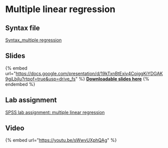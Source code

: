 # Multiple linear regression

## Syntax file

[Syntax\_multiple regression](https://drive.google.com/open?id=15wjr2OtsVPHfs-G2ZCik-TQi5pRAADZ2\&usp=drive_fs)

## Slides

{% embed url="https://docs.google.com/presentation/d/19kTxnBtExiv4CoiggKiYDGAK9gjLbjIu?rtpof=true&usp=drive_fs" %}
[**Downloadable slides here**](https://docs.google.com/presentation/d/19kTxnBtExiv4CoiggKiYDGAK9gjLbjIu?rtpof=true\&usp=drive_fs)
{% endembed %}

## Lab assignment

[SPSS lab assignment: multiple linear regression](https://docs.google.com/document/d/1wwHCXIr5SKSoEZh0f4CJ9V6Rxjv9lW2V45IWVsYDRBU/edit?usp=sharing)

## Video

{% embed url="https://youtu.be/sWwvUXphQAg" %}
